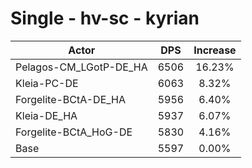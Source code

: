 # Single - hv-sc - kyrian
| Actor | DPS | Increase |
|---|:---:|:---:|
|Pelagos-CM_LGotP-DE_HA|6506|16.23%|
|Kleia-PC-DE|6063|8.32%|
|Forgelite-BCtA-DE_HA|5956|6.40%|
|Kleia-DE_HA|5937|6.07%|
|Forgelite-BCtA_HoG-DE|5830|4.16%|
|Base|5597|0.00%|
